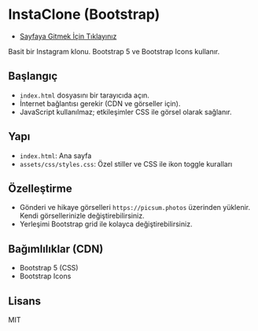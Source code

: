 # InstaClone (Bootstrap)

- [Sayfaya Gitmek İçin Tıklayınız]()

Basit bir Instagram klonu. Bootstrap 5 ve Bootstrap Icons kullanır.

## Başlangıç

- `index.html` dosyasını bir tarayıcıda açın.
- İnternet bağlantısı gerekir (CDN ve görseller için).
- JavaScript kullanılmaz; etkileşimler CSS ile görsel olarak sağlanır.

## Yapı

- `index.html`: Ana sayfa
- `assets/css/styles.css`: Özel stiller ve CSS ile ikon toggle kuralları

## Özelleştirme

- Gönderi ve hikaye görselleri `https://picsum.photos` üzerinden yüklenir. Kendi görsellerinizle değiştirebilirsiniz.
- Yerleşimi Bootstrap grid ile kolayca değiştirebilirsiniz.

## Bağımlılıklar (CDN)

- Bootstrap 5 (CSS)
- Bootstrap Icons

## Lisans

MIT
